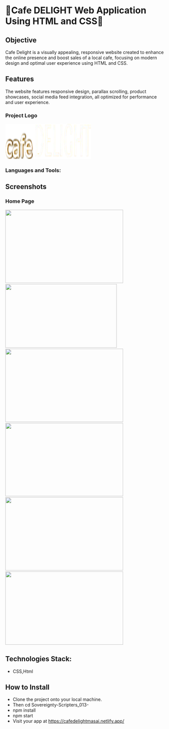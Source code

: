 # 🎉Cafe DELIGHT Web Application Using HTML and CSS🎉
## Objective
<div>Cafe Delight is a visually appealing, responsive website created to enhance the online presence and boost sales of a local cafe, focusing on modern design and optimal user experience using HTML and CSS.</div>

## Features
<div>The website features responsive design, parallax scrolling, product showcases, social media feed integration, all optimized for performance and user experience.</div>

<div> 
<h3>Project Logo</h3>
  <img src="./new_file/images/logo.png" width="270px" height="110px">
</div>

<h3 align="left">Languages and Tools:</h3>
 <a href="https://encrypted-tbn0.gstatic.com/images?q=tbn:ANd9GcRMJkgzwPzEJkrrzFg1VJyku2aeTZ0PxNFD0g&s" alt="reactnative" width="40" height="40"/> </a>


## Screenshots
<div>
<h3>Home Page </h3>
  <img src="./images/Homepage.png" width="370" height="230px"> 
</div>

<div> 
  <img src="C:\Users\Asus\caffein-corner\new_file\images\SS 2.jpeg" width="350" height="200px">
</div>
<div> 
  <img src="C:\Users\Asus\caffein-corner\new_file\images\SS 3.jpeg" width="370" height="230px">
</div>
<div> 

  <img src="C:\Users\Asus\caffein-corner\new_file\images\SS 4.jpeg" width="370" height="230px"> 
</div>

<div> 
  <img src="C:\Users\Asus\caffein-corner\new_file\images\SS 5.jpeg" width="370" height="230px"> 
</div>

<div> 
 
  <img src="C:\Users\Asus\caffein-corner\new_file\images\SS 6.jpeg" width="370" height="230px"> 
</div>

## Technologies Stack:
* CSS,Html

  
## How to Install
* Clone the project onto your local machine.
* Then cd Sovereignty-Scripters_013-
* npm install
* npm start
* Visit your app at https://cafedelightmasai.netlify.app/
